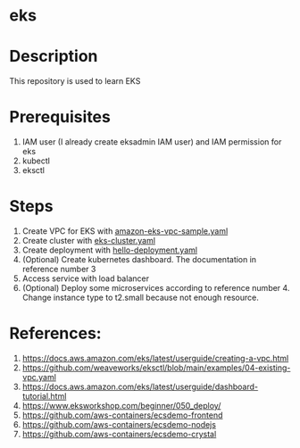 # eks

# Description

This repository is used to learn EKS

# Prerequisites

1. IAM user (I already create eksadmin IAM user) and IAM permission for eks
2. kubectl
3. eksctl

# Steps

1. Create VPC for EKS with [amazon-eks-vpc-sample.yaml](amazon-eks-vpc-sample.yaml)
2. Create cluster with [eks-cluster.yaml](eks-cluster.yaml)
3. Create deployment with [hello-deployment.yaml](hello-deployment.yaml)
4. (Optional) Create kubernetes dashboard. The documentation in reference number 3
5. Access service with load balancer
6. (Optional) Deploy some microservices according to reference number 4. Change instance type to t2.small because not enough resource.

# References:

1. https://docs.aws.amazon.com/eks/latest/userguide/creating-a-vpc.html
2. https://github.com/weaveworks/eksctl/blob/main/examples/04-existing-vpc.yaml
3. https://docs.aws.amazon.com/eks/latest/userguide/dashboard-tutorial.html
4. https://www.eksworkshop.com/beginner/050_deploy/
5. https://github.com/aws-containers/ecsdemo-frontend
6. https://github.com/aws-containers/ecsdemo-nodejs
7. https://github.com/aws-containers/ecsdemo-crystal
